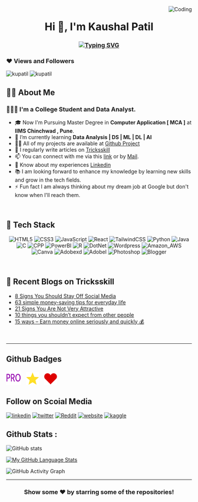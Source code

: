 <!-- <span>
<img align="center" alt="Coding" width="100%" height="100%"  src="https://cdn.dribbble.com/users/2131993/screenshots/4948736/thoughtworks-gif_dribbble.gif">
</span> -->
<!-- [![MasterHead](https://cdn.dribbble.com/users/2131993/screenshots/4948736/thoughtworks-gif_dribbble.gif)] -->


<img align="right" mergin="0" alt="Coding"  src="https://i.gifer.com/origin/84/84d79f587caeee69caf306386ec3527d_w200.gif">

<h1 align="center">Hi 👋, I'm Kaushal Patil</h1>

<h3 align="center">
 
[![Typing SVG](https://readme-typing-svg.herokuapp.com?size=22&color=FFC903&center=true&vCenter=true&lines=MCA+%7C+Life-long+learner;Data+Science+Enthusiast)](https://git.io/typing-svg)

</h3>

<h3>❤ Views and Followers</h3>

<p align="left"> <img src="https://komarev.com/ghpvc/?username=kupatil&label=Profile%20views&color=0e75b6&style=flat" alt="kupatil" /> <img src="https://img.shields.io/github/followers/kupatil?label=Followers&style=social" alt="kupatil" /></p>

<!-- <p align="left"> <a href="https://github.com/ryo-ma/github-profile-trophy"><img width="70%" src="https://github-profile-trophy.vercel.app/?username=kupatil" alt="kupatil" /></a> </p>

<p align="left"> <a href="[[https://twitter.com/sheikh_rasel143](https://twitter.com/kupatil122)](https://www.linkedin.com/in/kaushal-patil-200a5a161/)" target="blank"><img src="https://img.shields.io/twitter/follow/kupatil122?logo=twitter&style=for-the-badge" alt="kupatil" /></a> </p> -->

<h2>🙋‍♂️ About Me</h2>

<h3> 🧑🏻‍💻 I'm a College Student and Data Analyst.</h3>

- 🎓 Now I'm Pursuing Master Degree in **Computer Application [ MCA ]** at **IIMS Chinchwad , Pune**. <br>
- 🌱 I’m currently learning **Data Analysis | DS | ML | DL | AI**
- 👨‍💻 All of my projects are available at [Github Project](https://github.com/kupatil)
- 📝 I regularly write articles on [Tricksskill](https://www.tricksskill.com/)
- 📫 You can connect with me via this [link](https://bio.link/kaushalp) or by [Mail](mailto:kupatil122@gmail.com).
- 📄 Know about my experiences [Linkedin](https://www.linkedin.com/in/kaushal-patil-200a5a161/)
- 📚 I am looking forward to enhance my knowledge by learning new skills and grow in the tech fields.
- ⚡ Fun fact I am always thinking about my dream job at Google but don't know when I'll reach them.

</br>

<h2> 🥞 Tech Stack</h2>

<p align="center">
<img alt="HTML5" src="https://img.shields.io/badge/HTML5-E34F26?style=for-the-badge&logo=html5&logoColor=white"/>
<img alt="CSS3" src="https://img.shields.io/badge/CSS3-1572B6?style=for-the-badge&logo=css3&logoColor=white"/>
<img alt="JavaScript" src="https://img.shields.io/badge/JavaScript-323330?style=for-the-badge&logo=javascript&logoColor=F7DF1E"/>
<img alt="React" src="https://img.shields.io/badge/react-%23f2ca61.svg?style=for-the-badge&logo=react&logoColor=%2361DAFB"/>
<img alt="TailwindCSS" src="https://img.shields.io/badge/tailwind css-%23fca9ae.svg?style=for-the-badge&logo=tailwind-css&logoColor=140200"/>
<img alt="Python" src="https://img.shields.io/badge/Python-FFD43B?style=for-the-badge&logo=python&logoColor=blue"/>
<img alt="Java" src="https://img.shields.io/badge/Java-ED8B00?style=for-the-badge&logo=java&logoColor=white"/>
<img alt="C" src="https://img.shields.io/badge/C-00599C?style=for-the-badge&logo=c&logoColor=white "/>
<img alt="CPP" src="https://img.shields.io/badge/C%2B%2B-00599C?style=for-the-badge&logo=c%2B%2B&logoColor=white"/>
<img alt="PowerBI" src="https://img.shields.io/badge/PowerBI-F2C811?style=for-the-badge&logo=Power%20BI&logoColor=white"/>
<img alt="R" src="https://img.shields.io/badge/R-276DC3?style=for-the-badge&logo=r&logoColor=white"/>
<img alt="DotNet" src="https://img.shields.io/badge/.NET-512BD4?style=for-the-badge&logo=dotnet&logoColor=white"/>
<img alt="Wordpress" src="https://img.shields.io/badge/Wordpress-21759B?style=for-the-badge&logo=wordpress&logoColor=white"/>
<img alt="Amazon_AWS" src="https://img.shields.io/badge/Amazon_AWS-FF9900?style=for-the-badge&logo=amazonaws&logoColor=white"/>
<img alt="Canva" src="https://img.shields.io/badge/Canva-%2300C4CC.svg?&style=for-the-badge&logo=Canva&logoColor=white"/>
<img alt="Adobexd" src="https://img.shields.io/badge/Adobe%20XD-470137?style=for-the-badge&logo=Adobe%20XD&logoColor=#FF61F6"/>
<img alt="AdobeI" src="https://img.shields.io/badge/Adobe%20Illustrator-FF9A00?style=for-the-badge&logo=adobe%20illustrator&logoColor=white"/>
<img alt="Photoshop" src="https://img.shields.io/badge/Adobe%20Photoshop-31A8FF?style=for-the-badge&logo=Adobe%20Photoshop&logoColor=black"/>
<img alt="Blogger" src="https://img.shields.io/badge/Blogger-FF5722?style=for-the-badge&logo=blogger&logoColor=white"/>

<!-- <img alt="Adobe After Effects" src="https://img.shields.io/badge/Adobe after effects-%23fca9ae.svg?style=for-the-badge&logo=Adobe-after-effects&logoColor=140200" /> -->
  </p>
<br>


<h2> 📙 Recent Blogs on Tricksskill </h2>

<!-- BLOG-POST-LIST:START -->
- [8 Signs You Should Stay Off Social Media](https://www.tricksskill.com/8-signs-you-should-stay-off-social-media/)
- [63 simple money-saving tips for everyday life](https://www.tricksskill.com/63-simple-money-saving-tips-for-everyday-life/)
- [21 Signs You Are Not Very Attractive](https://www.tricksskill.com/21-signs-you-are-not-very-attractive/)
- [10 things you shouldn’t expect from other people](https://www.tricksskill.com/10-things-you-shouldnt-expect-from-other-people/)
- [15 ways – Earn money online seriously and quickly 💰](https://www.tricksskill.com/earn-money-online-seriously-and-quickly/)

</br>

---
  
## Github Badges
<a href='https://github.com/pricing'><img src='https://raw.githubusercontent.com/acervenky/animated-github-badges/master/assets/pro.gif' width='40' height='40'></a> <a href='https://stars.github.com/'><img src='https://raw.githubusercontent.com/acervenky/animated-github-badges/master/assets/starbadge.gif' width='35' height='35'></a> <a href='https://docs.github.com/en/github/supporting-the-open-source-community-with-github-sponsors'><img src='https://raw.githubusercontent.com/acervenky/animated-github-badges/master/assets/sponsorbadge.gif' width='35' height='35'></a> 

## Follow on Scoial Media
[<img src='https://cdn.jsdelivr.net/npm/simple-icons@3.0.1/icons/linkedin.svg' alt='linkedin' height='40'>](https://www.linkedin.com/in/kaushal-patil-200a5a161/)  [<img src='https://cdn.jsdelivr.net/npm/simple-icons@3.0.1/icons/twitter.svg' alt='twitter' height='40'>](https://twitter.com/kupatil122)  [<img src='https://cdn.jsdelivr.net/npm/simple-icons@3.0.1/icons/reddit.svg' alt='Reddit' height='40'>](https://www.reddit.com/user/kaushal122)  [<img src='https://cdn.jsdelivr.net/npm/simple-icons@3.0.1/icons/icloud.svg' alt='website' height='40'>](https://www.kaushalpatil.ml/)  [<img src='https://cdn.jsdelivr.net/npm/simple-icons@3.0.1/icons/kaggle.svg' alt='kaggle' height='40'>](https://www.kaggle.com/kaushalpatil)  


## Github Stats :
    
![GitHub stats](	https://github-readme-stats.vercel.app/api?username=kupatil)
  
[![My GitHub Language Stats](https://github-readme-stats.vercel.app/api/top-langs/?username=kupatil&langs_count=5&theme=tokyonight)]()

![GitHub Activity Graph](https://activity-graph.herokuapp.com/graph?username=kupatil)  

---

<div align="center">

### Show some ❤️ by starring some of the repositories!

</div>

